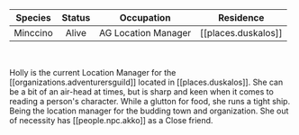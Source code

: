 |Species|Status|Occupation|Residence|
|:-:|:-:|:-:|:-:|
| Minccino | Alive | AG Location Manager | [[places.duskalos]] |

<br/>

Holly is the current Location Manager for the [[organizations.adventurersguild]] located in [[places.duskalos]]. She can be a bit of an air-head at times, but is sharp and keen when it comes to reading a person's character. While a glutton for food, she runs a tight ship. Being the location manager for the budding town and organization. She out of necessity has [[people.npc.akko]] as a Close friend.

